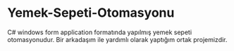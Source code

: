 # Yemek-Sepeti-Otomasyonu
C# windows form application formatında yapılmış yemek sepeti otomasyonudur. Bir arkadaşım ile yardımlı olarak yaptığım ortak projemizdir.
